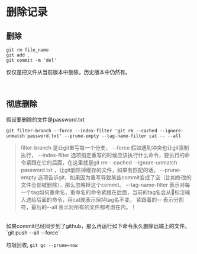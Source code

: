 # 删除记录 



## 删除
```
git rm file_name 
git add . 
git commit -m 'del' 
```
仅仅是把文件从当前版本中删除，历史版本中仍然有。

<br>

## 彻底删除
假设要删除的文件是password.txt 

```git filter-branch --force --index-filter 'git rm --cached --ignore-unmatch password.txt' --prune-empty --tag-name-filter cat -- --all```


> filter-branch 是让git重写每一个分支， 
--force 假如遇到冲突也让git强制执行， 
--index-filter 选项指定重写的时候应该执行什么命令，要执行的命令紧跟在它的后面，在这里就是git rm --cached --ignore-unmatch password.txt ，让git删除掉缓存的文件，如果有匹配的话。
--prune-empty 选项告诉git，如果因为重写导致某些commit变成了空（比如修改的文件全部被删除），那么忽略掉这个commit。
--tag-name-filter 表示对每一个tag如何重命名，重命名的命令紧跟在后面，当前的tag名会从标注输入送给后面的命令，用cat就表示保持tag名不变。 
紧跟着的-- 表示分割符，最后的--all 表示对所有的文件都考虑在内。！


<br>
如果commit已经同步到了github，那么再运行如下命令永久删除远端上的文件。
`git push --all --force`


<br>

垃圾回收, 
`git gc --prune=now` 

